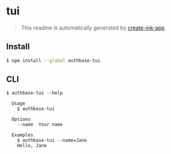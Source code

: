 # tui

> This readme is automatically generated by [create-ink-app](https://github.com/vadimdemedes/create-ink-app)

## Install

```bash
$ npm install --global authbase-tui
```

## CLI

```
$ authbase-tui --help

  Usage
    $ authbase-tui

  Options
    --name  Your name

  Examples
    $ authbase-tui --name=Jane
    Hello, Jane
```

